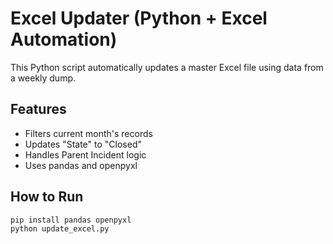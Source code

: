 # Excel Updater (Python + Excel Automation)

This Python script automatically updates a master Excel file using data from a weekly dump.

## Features
- Filters current month's records
- Updates "State" to "Closed"
- Handles Parent Incident logic
- Uses pandas and openpyxl

## How to Run

```bash
pip install pandas openpyxl
python update_excel.py
